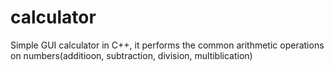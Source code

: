 # calculator
Simple GUI calculator in C++, it performs the common arithmetic operations on numbers(additioon, subtraction, division, multiblication)
